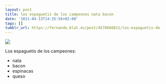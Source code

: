 ```yaml
---
layout: post
title: los espaguetis de los campeones nata bacon
date: '2011-04-13T14:35:56+02:00'
tags: []
tumblr_url: https://fernando.blat.es/post/4578666811/los-espaguetis-de-los-campeones-nata-bacon
---
```

 ![](/tumblr_files/tumblr_ljlccaUiPH1qz4y16o1_640.jpg)  

Los espaguetis de los campeones:

- nata
- bacon
- espinacas
- queso
